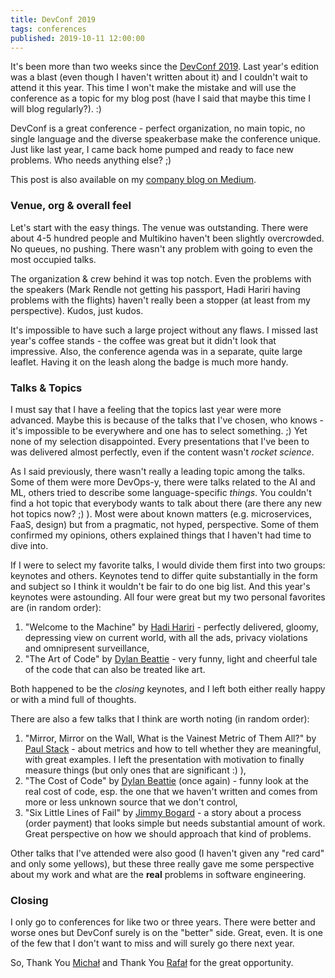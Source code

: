 ```yaml
---
title: DevConf 2019
tags: conferences
published: 2019-10-11 12:00:00
---
```


It's been more than two weeks since the [DevConf 2019](https://devconf.pl/). Last year's edition was a blast (even though I haven't written about it) and I couldn't wait to attend it this year. This time I won't make the mistake and will use the conference as a topic for my blog post (have I said that maybe this time I will blog regularly?). :)

DevConf is a great conference - perfect organization, no main topic, no single language and the diverse speakerbase make the conference unique. Just like last year, I came back home pumped and ready to face new problems. Who needs anything else? ;)

This post is also available on my [company blog on Medium](https://medium.com/@leancode/cfe13b1f1906).

<!--more-->

### Venue, org & overall feel

Let's start with the easy things. The venue was outstanding. There were about 4-5 hundred people and Multikino haven't been slightly overcrowded. No queues, no pushing. There wasn't any problem with going to even the most occupied talks.

The organization & crew behind it was top notch. Even the problems with the speakers (Mark Rendle not getting his passport, Hadi Hariri having problems with the flights) haven't really been a stopper (at least from my perspective). Kudos, just kudos.

It's impossible to have such a large project without any flaws. I missed last year's coffee stands - the coffee was great but it didn't look that impressive. Also, the conference agenda was in a separate, quite large leaflet. Having it on the leash along the badge is much more handy.

### Talks & Topics

I must say that I have a feeling that the topics last year were more advanced. Maybe this is because of the talks that I've chosen, who knows - it's impossible to be everywhere and one has to select something. ;) Yet none of my selection disappointed. Every presentations that I've been to was delivered almost perfectly, even if the content wasn't *rocket science*.

As I said previously, there wasn't really a leading topic among the talks. Some of them were more DevOps-y, there were talks related to the AI and ML, others tried to describe some language-specific *things*. You couldn't find a hot topic that everybody wants to talk about there (are there any new hot topics now? ;) ). Most were about known matters (e.g. microservices, FaaS, design) but from a pragmatic, not hyped, perspective. Some of them confirmed my opinions, others explained things that I haven't had time to dive into.

If I were to select my favorite talks, I would divide them first into two groups: keynotes and others. Keynotes tend to differ quite substantially in the form and subject so I think it wouldn't be fair to do one big list. And this year's keynotes were astounding. All four were great but my two personal favorites are (in random order):

1. "Welcome to the Machine" by [Hadi Hariri](https://twitter.com/hhariri) - perfectly delivered, gloomy, depressing view on current world, with all the ads, privacy violations and omnipresent surveillance,
2. "The Art of Code" by [Dylan Beattie](https://twitter.com/dylanbeattie) - very funny, light and cheerful tale of the code that can also be treated like art.

Both happened to be the *closing* keynotes, and I left both either really happy or with a mind full of thoughts.

There are also a few talks that I think are worth noting (in random order):

1. "Mirror, Mirror on the Wall, What is the Vainest Metric of Them All?" by [Paul Stack](https://twitter.com/stack72) - about metrics and how to tell whether they are meaningful, with great examples. I left the presentation with motivation to finally measure things (but only ones that are significant :) ),
2. "The Cost of Code" by [Dylan Beattie](https://twitter.com/dylanbeattie) (once again) - funny look at the real cost of code, esp. the one that we haven't written and comes from more or less unknown source that we don't control,
3. "Six Little Lines of Fail" by [Jimmy Bogard](https://twitter.com/jbogard) - a story about a process (order payment) that looks simple but needs substantial amount of work. Great perspective on how we should approach that kind of problems.

Other talks that I've attended were also good (I haven't given any "red card" and only some yellows), but these three really gave me some perspective about my work and what are the **real** problems in software engineering.

### Closing

I only go to conferences for like two or three years. There were better and worse ones but DevConf surely is on the "better" side. Great, even. It is one of the few that I don't want to miss and will surely go there next year.

So, Thank You [Michał](https://twitter.com/mihcall) and Thank You [Rafał](https://twitter.com/rafek) for the great opportunity.
